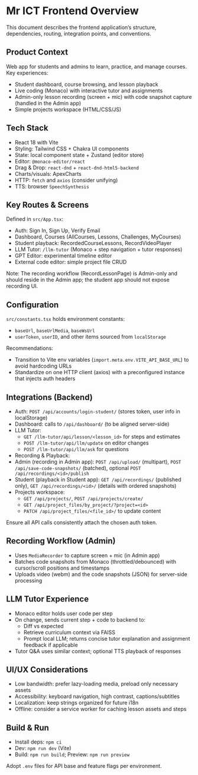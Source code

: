 # Mr ICT Frontend Overview

This document describes the frontend application’s structure, dependencies, routing, integration points, and conventions.

## Product Context

Web app for students and admins to learn, practice, and manage courses. Key experiences:
- Student dashboard, course browsing, and lesson playback
- Live coding (Monaco) with interactive tutor and assignments
- Admin-only lesson recording (screen + mic) with code snapshot capture (handled in the Admin app)
- Simple projects workspace (HTML/CSS/JS)

## Tech Stack

- React 18 with Vite
- Styling: Tailwind CSS + Chakra UI components
- State: local component state + Zustand (editor store)
- Editor: `@monaco-editor/react`
- Drag & Drop: `react-dnd` + `react-dnd-html5-backend`
- Charts/visuals: ApexCharts
- HTTP: `fetch` and `axios` (consider unifying)
- TTS: browser `SpeechSynthesis`

## Key Routes & Screens

Defined in `src/App.tsx`:
- Auth: Sign In, Sign Up, Verify Email
- Dashboard, Courses (AllCourses, Lessons, Challenges, MyCourses)
- Student playback: RecordedCourseLessons, RecordVideoPlayer
- LLM Tutor: `/llm-tutor` (Monaco + step navigation + tutor responses)
- GPT Editor: experimental timeline editor
- External code editor: simple project file CRUD

Note: The recording workflow (RecordLessonPage) is Admin-only and should reside in the Admin app; the student app should not expose recording UI.

## Configuration

`src/constants.tsx` holds environment constants:
- `baseUrl`, `baseUrlMedia`, `baseWsUrl`
- `userToken`, `userID`, and other items sourced from `localStorage`

Recommendations:
- Transition to Vite env variables (`import.meta.env.VITE_API_BASE_URL`) to avoid hardcoding URLs
- Standardize on one HTTP client (axios) with a preconfigured instance that injects auth headers

## Integrations (Backend)

- Auth: `POST /api/accounts/login-student/` (stores token, user info in localStorage)
- Dashboard: calls to `/api/dashboard/` (to be aligned server-side)
- LLM Tutor:
  - `GET /llm-tutor/api/lesson/<lesson_id>` for steps and estimates
  - `POST /llm-tutor/api/llm/update` on editor changes
  - `POST /llm-tutor/api/llm/ask` for questions
 - Recording & Playback:
  - Admin (recording in Admin app): `POST /api/upload/` (multipart), `POST /api/save-code-snapshots/` (batched), optional `POST /api/recordings/<id>/publish`
  - Student (playback in Student app): `GET /api/recordings/` (published only), `GET /api/recordings/<id>/` (details with ordered snapshots)
- Projects workspace:
  - `GET /api/projects/`, `POST /api/projects/create/`
  - `GET /api/project_files/by_project/?project=<id>`
  - `PATCH /api/project_files/<file_id>/` to update content

Ensure all API calls consistently attach the chosen auth token.

## Recording Workflow (Admin)

- Uses `MediaRecorder` to capture screen + mic (in Admin app)
- Batches code snapshots from Monaco (throttled/debounced) with cursor/scroll positions and timestamps
- Uploads video (webm) and the code snapshots (JSON) for server-side processing

## LLM Tutor Experience

- Monaco editor holds user code per step
- On change, sends current step + code to backend to:
  - Diff vs expected
  - Retrieve curriculum context via FAISS
  - Prompt local LLM; returns concise tutor explanation and assignment feedback if applicable
- Tutor Q&A uses similar context; optional TTS playback of responses

## UI/UX Considerations

- Low bandwidth: prefer lazy-loading media, preload only necessary assets
- Accessibility: keyboard navigation, high contrast, captions/subtitles
- Localization: keep strings organized for future i18n
- Offline: consider a service worker for caching lesson assets and steps

## Build & Run

- Install deps: `npm ci`
- Dev: `npm run dev` (Vite)
- Build: `npm run build`; Preview: `npm run preview`

Adopt `.env` files for API base and feature flags per environment.
